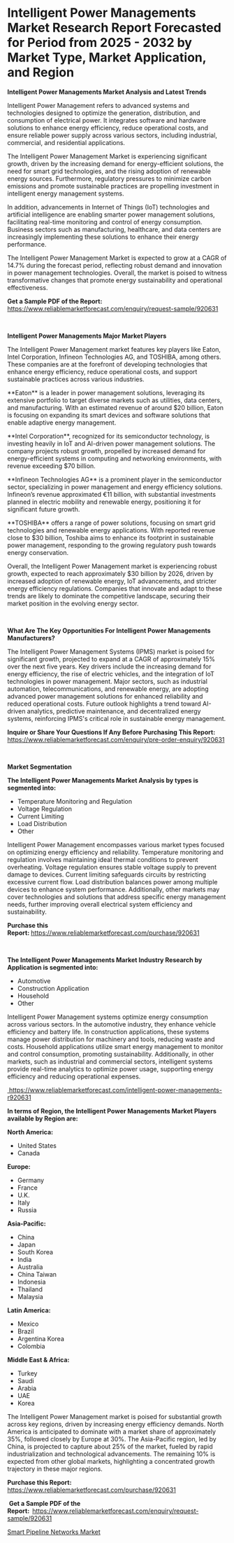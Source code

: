 <p><h1>Intelligent Power Managements Market Research Report Forecasted for Period from 2025 -  2032 by Market Type, Market Application, and Region</h1></p><p><strong>Intelligent Power Managements Market Analysis and Latest Trends</strong></p>
<p><p>Intelligent Power Management refers to advanced systems and technologies designed to optimize the generation, distribution, and consumption of electrical power. It integrates software and hardware solutions to enhance energy efficiency, reduce operational costs, and ensure reliable power supply across various sectors, including industrial, commercial, and residential applications. </p><p>The Intelligent Power Management Market is experiencing significant growth, driven by the increasing demand for energy-efficient solutions, the need for smart grid technologies, and the rising adoption of renewable energy sources. Furthermore, regulatory pressures to minimize carbon emissions and promote sustainable practices are propelling investment in intelligent energy management systems. </p><p>In addition, advancements in Internet of Things (IoT) technologies and artificial intelligence are enabling smarter power management solutions, facilitating real-time monitoring and control of energy consumption. Business sectors such as manufacturing, healthcare, and data centers are increasingly implementing these solutions to enhance their energy performance. </p><p>The Intelligent Power Management Market is expected to grow at a CAGR of 14.7% during the forecast period, reflecting robust demand and innovation in power management technologies. Overall, the market is poised to witness transformative changes that promote energy sustainability and operational effectiveness.</p></p>
<p><strong>Get a Sample PDF of the Report:&nbsp;</strong> <a href="https://www.reliablemarketforecast.com/enquiry/request-sample/920631?utm_campaign=2269&utm_medium=2&utm_source=Github&utm_content=ia&utm_term=07032025&utm_id=intelligent-power-managements">https://www.reliablemarketforecast.com/enquiry/request-sample/920631</a></p>
<p>&nbsp;</p>
<p><strong>Intelligent Power Managements Major Market Players</strong></p>
<p><p>The Intelligent Power Management market features key players like Eaton, Intel Corporation, Infineon Technologies AG, and TOSHIBA, among others. These companies are at the forefront of developing technologies that enhance energy efficiency, reduce operational costs, and support sustainable practices across various industries.</p><p>**Eaton** is a leader in power management solutions, leveraging its extensive portfolio to target diverse markets such as utilities, data centers, and manufacturing. With an estimated revenue of around $20 billion, Eaton is focusing on expanding its smart devices and software solutions that enable adaptive energy management.</p><p>**Intel Corporation**, recognized for its semiconductor technology, is investing heavily in IoT and AI-driven power management solutions. The company projects robust growth, propelled by increased demand for energy-efficient systems in computing and networking environments, with revenue exceeding $70 billion.</p><p>**Infineon Technologies AG** is a prominent player in the semiconductor sector, specializing in power management and energy efficiency solutions. Infineon’s revenue approximated €11 billion, with substantial investments planned in electric mobility and renewable energy, positioning it for significant future growth.</p><p>**TOSHIBA** offers a range of power solutions, focusing on smart grid technologies and renewable energy applications. With reported revenue close to $30 billion, Toshiba aims to enhance its footprint in sustainable power management, responding to the growing regulatory push towards energy conservation.</p><p>Overall, the Intelligent Power Management market is experiencing robust growth, expected to reach approximately $30 billion by 2026, driven by increased adoption of renewable energy, IoT advancements, and stricter energy efficiency regulations. Companies that innovate and adapt to these trends are likely to dominate the competitive landscape, securing their market position in the evolving energy sector.</p></p>
<p>&nbsp;</p>
<p><strong>What Are The Key Opportunities For Intelligent Power Managements Manufacturers?</strong></p>
<p><p>The Intelligent Power Management Systems (IPMS) market is poised for significant growth, projected to expand at a CAGR of approximately 15% over the next five years. Key drivers include the increasing demand for energy efficiency, the rise of electric vehicles, and the integration of IoT technologies in power management. Major sectors, such as industrial automation, telecommunications, and renewable energy, are adopting advanced power management solutions for enhanced reliability and reduced operational costs. Future outlook highlights a trend toward AI-driven analytics, predictive maintenance, and decentralized energy systems, reinforcing IPMS's critical role in sustainable energy management.</p></p>
<p><strong>Inquire or Share Your Questions If Any Before Purchasing This Report:</strong> <a href="https://www.reliablemarketforecast.com/enquiry/pre-order-enquiry/920631?utm_campaign=2269&utm_medium=2&utm_source=Github&utm_content=ia&utm_term=07032025&utm_id=intelligent-power-managements">https://www.reliablemarketforecast.com/enquiry/pre-order-enquiry/920631</a></p>
<p>&nbsp;</p>
<p><strong>Market Segmentation</strong></p>
<p><strong>The Intelligent Power Managements Market Analysis by types is segmented into:</strong></p>
<p><ul><li>Temperature Monitoring and Regulation</li><li>Voltage Regulation</li><li>Current Limiting</li><li>Load Distribution</li><li>Other</li></ul></p>
<p><p>Intelligent Power Management encompasses various market types focused on optimizing energy efficiency and reliability. Temperature monitoring and regulation involves maintaining ideal thermal conditions to prevent overheating. Voltage regulation ensures stable voltage supply to prevent damage to devices. Current limiting safeguards circuits by restricting excessive current flow. Load distribution balances power among multiple devices to enhance system performance. Additionally, other markets may cover technologies and solutions that address specific energy management needs, further improving overall electrical system efficiency and sustainability.</p></p>
<p><strong>Purchase this Report:&nbsp;</strong><a href="https://www.reliablemarketforecast.com/purchase/920631?utm_campaign=2269&utm_medium=2&utm_source=Github&utm_content=ia&utm_term=07032025&utm_id=intelligent-power-managements">https://www.reliablemarketforecast.com/purchase/920631</a></p>
<p>&nbsp;</p>
<p><strong>The Intelligent Power Managements Market Industry Research by Application is segmented into:</strong></p>
<p><ul><li>Automotive</li><li>Construction Application</li><li>Household</li><li>Other</li></ul></p>
<p><p>Intelligent Power Management systems optimize energy consumption across various sectors. In the automotive industry, they enhance vehicle efficiency and battery life. In construction applications, these systems manage power distribution for machinery and tools, reducing waste and costs. Household applications utilize smart energy management to monitor and control consumption, promoting sustainability. Additionally, in other markets, such as industrial and commercial sectors, intelligent systems provide real-time analytics to optimize power usage, supporting energy efficiency and reducing operational expenses.</p></p>
<p><a href="https://www.reliablemarketforecast.com/intelligent-power-managements-r920631?utm_campaign=2269&utm_medium=2&utm_source=Github&utm_content=ia&utm_term=07032025&utm_id=intelligent-power-managements">&nbsp;https://www.reliablemarketforecast.com/intelligent-power-managements-r920631</a></p>
<p><strong>In terms of Region, the Intelligent Power Managements Market Players available by Region are:</strong></p>
<p>
    <p> <strong> North America: </strong>
        <ul>
            <li>United States</li>
            <li>Canada</li>
        </ul>
        </p> 
    <p> <strong> Europe: </strong>
        <ul>
            <li>Germany</li>
            <li>France</li>
            <li>U.K.</li>
            <li>Italy</li>
            <li>Russia</li>
        </ul>
        </p> 
    <p> <strong> Asia-Pacific: </strong>
        <ul>
            <li>China</li>
            <li>Japan</li>
            <li>South Korea</li>
            <li>India</li>
            <li>Australia</li>
            <li>China Taiwan</li>
            <li>Indonesia</li>
            <li>Thailand</li>
            <li>Malaysia</li>
        </ul>
        </p> 
    <p> <strong> Latin America: </strong>
        <ul>
            <li>Mexico</li>
            <li>Brazil</li>
            <li>Argentina Korea</li>
            <li>Colombia</li>
        </ul>
        </p> 
    <p> <strong> Middle East & Africa: </strong>
        <ul>
            <li>Turkey</li>
            <li>Saudi</li>
            <li>Arabia</li>
            <li>UAE</li>
            <li>Korea</li>
        </ul>
    </p>
    </p>
<p><p>The Intelligent Power Management market is poised for substantial growth across key regions, driven by increasing energy efficiency demands. North America is anticipated to dominate with a market share of approximately 35%, followed closely by Europe at 30%. The Asia-Pacific region, led by China, is projected to capture about 25% of the market, fueled by rapid industrialization and technological advancements. The remaining 10% is expected from other global markets, highlighting a concentrated growth trajectory in these major regions.</p></p>
<p><strong>Purchase this Report: </strong><a href="https://www.reliablemarketforecast.com/purchase/920631?utm_campaign=2269&utm_medium=2&utm_source=Github&utm_content=ia&utm_term=07032025&utm_id=intelligent-power-managements">https://www.reliablemarketforecast.com/purchase/920631</a></p>
<p>&nbsp;<strong>Get a Sample PDF of the Report:&nbsp;&nbsp;</strong><a href="https://www.reliablemarketforecast.com/enquiry/request-sample/920631?utm_campaign=2269&utm_medium=2&utm_source=Github&utm_content=ia&utm_term=07032025&utm_id=intelligent-power-managements">https://www.reliablemarketforecast.com/enquiry/request-sample/920631</a></p>
<p><strong></strong></p>
<p><p><a href="https://github.com/MonroeBullock54/Market-Research-Report-List-1/blob/main/smart-pipeline-networks-market.md?utm_campaign=2269&utm_medium=2&utm_source=Github&utm_content=ia&utm_term=07032025&utm_id=intelligent-power-managements">Smart Pipeline Networks Market</a></p></p>